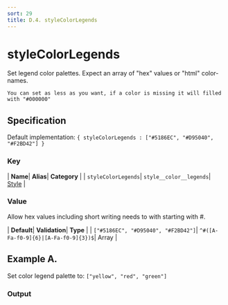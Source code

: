 ```yaml
---
sort: 29
title: D.4. styleColorLegends
---
```

# styleColorLegends

Set legend color palettes. Expect an array of "hex" values or "html" color-names.

```note
You can set as less as you want, if a color is missing it will filled with "#000000"
```


## Specification

Default implementation: ```{ styleColorLegends : ["#5186EC", "#D95040", "#F2BD42"] }```

### Key

| **Name**| **Alias**| **Category** |
| ```styleColorLegends```| ```style__color__legends```| [Style](../options/#style) |

### Value

Allow hex values including short writing needs to with starting with #.

| **Default**| **Validation**| **Type** |
| ```["#5186EC", "#D95040", "#F2BD42"]```| ```^#([A-Fa-f0-9]{6}|[A-Fa-f0-9]{3})$```| Array |



## Example A.

Set color legend palette to: ```["yellow", "red", "green"]```

### Output

  <div id="a">
      <script> 
          d3.statosio( 
    file, 
    "name", 
    [ "mobile",  "desktop" ], 
    { "styleColorLegends" : ["yellow", "red", "green"], "view__dom_id" : "a" }
)

      </script>
  </div>

Open output in a [blank window](../sources/styleColorLegends--example-a.html){:target="_self"}. 
Download examples [as zip](../sources/styleColorLegends.zip){:target="_blank"}. 

### Parameters

This dataset shows the mobile **and** desktop google pagerank performance score for a certain website.

| | **Value** | **Type** |
|------:|:------|:------|
| **Source** | ["../data/performance.json"](../data/performance.json) | String |
| **X** | ```"name"``` | String |
| **Y** | ```[ "mobile",  "desktop" ]``` | Array |
| **Options** | ```{ "styleColorLegends" : ["yellow", "red", "green"] }``` | Object |


### Javascript

* Invoke Function

```javascript
d3.statosio( 
    file, 
    "name", 
    [ "mobile",  "desktop" ], 
    { "styleColorLegends" : ["yellow", "red", "green"] }
)
```

* HTML Implementation

```html
<!DOCTYPE html>
<head>
    <title>d3.statosio - styleColorLegends</title>
    <meta content="text/html;charset=utf-8" http-equiv="Content-Type">
    <meta content="utf-8" http-equiv="encoding">
    <script src="https://cdnjs.cloudflare.com/ajax/libs/d3/6.2.0/d3.js"></script>
    <script src="https://cdnjs.cloudflare.com/ajax/libs/statosio/0.9/statosio.js"></script>
</head>
<body>
    <script>
        d3.json( "../data/performance.json" )
            .then( ( file ) => {
                d3.statosio( 
                    file, 
                    "name", 
                    [ "mobile",  "desktop" ], 
                    { "styleColorLegends" : ["yellow", "red", "green"] }
                )
            } )
    </script>
</body>
```
### Ruby

* Gem Install

```ruby
gem install statosio
gem install prawn
gem install prawn-svg
```

* Implementation

```ruby
require "statosio"
require "prawn"
require "prawn-svg"

file = File.read( "../data/performance.json" )
dataset = JSON.parse( file )

statosio = Statosio::Generate.new
chart = statosio.svg(
    dataset: dataset,
    x: "name", 
    y: [ "mobile",  "desktop" ],
    options: {"styleColorLegends"=>["yellow", "red", "green"]}
    
)

Prawn::Document.generate( "statosio.pdf" ) do | pdf |
  pdf.svg( chart, width: 500 )
end
```
## Example B.



### Output

  <div id="b">
      <script> 
          d3.statosio( 
    file, 
    "name", 
    [ "mobile",  "desktop" ], 
    { "styleColorLegends" : ["#f59351", "#c9504a", "#12514c", "#2f7872", "#a6b797"], "view__dom_id" : "b" }
)

      </script>
  </div>

Open output in a [blank window](../sources/styleColorLegends--example-b.html){:target="_self"}. 
Download examples [as zip](../sources/styleColorLegends.zip){:target="_blank"}. 

### Parameters

This dataset shows the mobile **and** desktop google pagerank performance score for a certain website.

| | **Value** | **Type** |
|------:|:------|:------|
| **Source** | ["../data/performance.json"](../data/performance.json) | String |
| **X** | ```"name"``` | String |
| **Y** | ```[ "mobile",  "desktop" ]``` | Array |
| **Options** | ```{ "styleColorLegends" : ["#f59351", "#c9504a", "#12514c", "#2f7872", "#a6b797"] }``` | Object |


### Javascript

* Invoke Function

```javascript
d3.statosio( 
    file, 
    "name", 
    [ "mobile",  "desktop" ], 
    { "styleColorLegends" : ["#f59351", "#c9504a", "#12514c", "#2f7872", "#a6b797"] }
)
```

* HTML Implementation

```html
<!DOCTYPE html>
<head>
    <title>d3.statosio - styleColorLegends</title>
    <meta content="text/html;charset=utf-8" http-equiv="Content-Type">
    <meta content="utf-8" http-equiv="encoding">
    <script src="https://cdnjs.cloudflare.com/ajax/libs/d3/6.2.0/d3.js"></script>
    <script src="https://cdnjs.cloudflare.com/ajax/libs/statosio/0.9/statosio.js"></script>
</head>
<body>
    <script>
        d3.json( "../data/performance.json" )
            .then( ( file ) => {
                d3.statosio( 
                    file, 
                    "name", 
                    [ "mobile",  "desktop" ], 
                    { "styleColorLegends" : ["#f59351", "#c9504a", "#12514c", "#2f7872", "#a6b797"] }
                )
            } )
    </script>
</body>
```
### Ruby

* Gem Install

```ruby
gem install statosio
gem install prawn
gem install prawn-svg
```

* Implementation

```ruby
require "statosio"
require "prawn"
require "prawn-svg"

file = File.read( "../data/performance.json" )
dataset = JSON.parse( file )

statosio = Statosio::Generate.new
chart = statosio.svg(
    dataset: dataset,
    x: "name", 
    y: [ "mobile",  "desktop" ],
    options: {"styleColorLegends"=>["#f59351", "#c9504a", "#12514c", "#2f7872", "#a6b797"]}
    
)

Prawn::Document.generate( "statosio.pdf" ) do | pdf |
  pdf.svg( chart, width: 500 )
end
```
